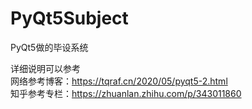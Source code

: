 # PyQt5Subject
PyQt5做的毕设系统
  
详细说明可以参考  
网络参考博客：https://tqraf.cn/2020/05/pyqt5-2.html  
知乎参考专栏：https://zhuanlan.zhihu.com/p/343011860
